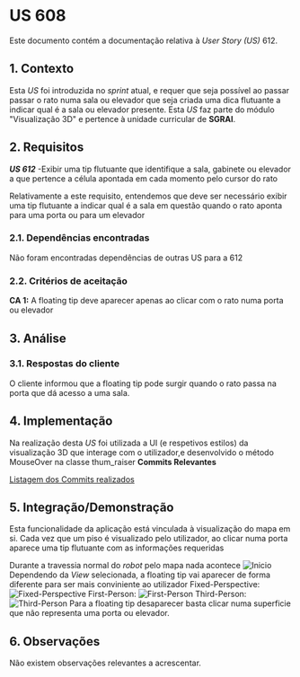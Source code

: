 # US 608

Este documento contém a documentação relativa à *User Story (US)* 612.

## 1. Contexto

Esta *US* foi introduzida no *sprint* atual, e requer que seja possível ao passar passar o rato numa sala ou elevador que seja criada uma dica flutuante a indicar qual é a sala ou elevador presente.
Esta *US* faz parte do módulo "Visualização 3D" e pertence à unidade curricular de **SGRAI**.

## 2. Requisitos

***US 612*** -Exibir uma tip flutuante que identifique a sala, gabinete ou elevador a que pertence a célula apontada em cada momento pelo cursor do rato

Relativamente a este requisito, entendemos que deve ser necessário exibir uma tip flutuante a indicar qual é a sala em questão quando o rato aponta para uma porta ou para um elevador

### 2.1. Dependências encontradas

Não foram encontradas dependências de outras US para a 612

### 2.2. Critérios de aceitação

**CA 1:** A floating tip deve aparecer apenas ao clicar com o rato numa porta ou elevador

## 3. Análise

### 3.1. Respostas do cliente

O cliente informou que a floating tip pode surgir quando o rato passa na porta que dá acesso a uma sala.

## 4. Implementação

Na realização desta *US* foi utilizada a UI (e respetivos estilos) da visualização 3D que interage com o utilizador,e desenvolvido o método MouseOver na classe thum_raiser
**Commits Relevantes**

[Listagem dos Commits realizados](https://1191296gg.atlassian.net/browse/S50-68)

## 5. Integração/Demonstração

Esta funcionalidade da aplicação está vinculada à visualização do mapa em si. Cada vez que um piso é visualizado pelo utilizador, ao clicar numa porta aparece uma tip flutuante com as informações requeridas

Durante a travessia normal do *robot* pelo mapa nada acontece
![Inicio](/IMG/img.png)
Dependendo da *View* selecionada, a floating tip vai aparecer de forma diferente para ser mais conviniente ao utilizador
Fixed-Perspective:
![Fixed-Perspective](/IMG/img_1.png)
First-Person:
![First-Person](/IMG/img_2.png)
Third-Person:
![Third-Person](/IMG/img_3.png)
Para a floating tip desaparecer basta clicar numa superficie que não representa uma porta ou elevador.

## 6. Observações

Não existem observações relevantes a acrescentar.
